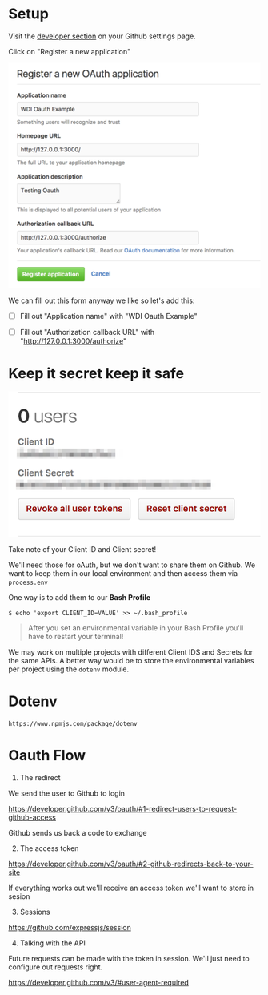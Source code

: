 
# Setup

Visit the [developer section](https://github.com/settings/developers) on your Github settings page.

Click on "Register a new application"

![:new_app](./assets/new_oauth_app.png)

We can fill out this form anyway we like so let's add this:

- [ ] Fill out "Application name" with "WDI Oauth Example"

- [ ] Fill out "Authorization callback URL" with "http://127.0.0.1:3000/authorize"

# Keep it secret keep it safe

![:client_secret](./assets/client_secret.png)

Take note of your Client ID and Client secret!

We'll need those for oAuth, but we don't want to share them on Github. We want to keep them
in our local environment and then access them via `process.env`

One way is to add them to our __Bash Profile__

```
$ echo 'export CLIENT_ID=VALUE' >> ~/.bash_profile
```
> After you set an environmental variable in your Bash Profile you'll have to restart your terminal!

We may work on multiple projects with different Client IDS and Secrets for the same APIs.
A better way would be to store the environmental variables per project using the `dotenv`
module.

# Dotenv

```
https://www.npmjs.com/package/dotenv
```

# Oauth Flow

1. The redirect

We send the user to Github to login

https://developer.github.com/v3/oauth/#1-redirect-users-to-request-github-access

Github sends us back a code to exchange

2. The access token 

https://developer.github.com/v3/oauth/#2-github-redirects-back-to-your-site

If everything works out we'll receive an access token we'll want to store in sesion

3. Sessions

https://github.com/expressjs/session

4. Talking with the API

Future requests can be made with the token in session. We'll just need to configure out requests right.

https://developer.github.com/v3/#user-agent-required
